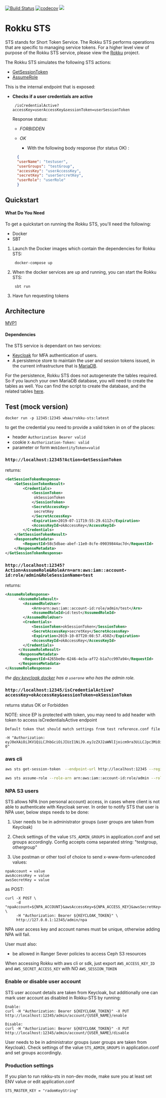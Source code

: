 [![Build Status](https://travis-ci.org/ing-bank/rokku-sts.svg?branch=master)](https://travis-ci.org/ing-bank/rokku-sts)
[![codecov](https://codecov.io/gh/ing-bank/rokku-sts/branch/master/graph/badge.svg)](https://codecov.io/gh/ing-bank/rokku-sts)
[![](https://images.microbadger.com/badges/image/wbaa/rokku-sts:latest.svg)](https://hub.docker.com/r/wbaa/rokku-sts/tags/)

# Rokku STS

STS stands for Short Token Service. The Rokku STS performs operations that are specific to managing service tokens. 
For a higher level view of purpose of the Rokku STS service, please view the [Rokku](https://github.com/ing-bank/rokku) project.

The Rokku STS simulates the following STS actions:
 * [GetSessionToken](https://docs.aws.amazon.com/STS/latest/APIReference/API_GetSessionToken.html)
 * [AssumeRole](https://docs.aws.amazon.com/STS/latest/APIReference/API_AssumeRole.html)
 
This is the internal endpoint that is exposed:


 * **Checks if a user credentials are active**
 
        /isCredentialActive?accessKey=userAccessKey&sessionToken=userSessionToken
   
   Response status:
   
   * _FORBIDDEN_
   * _OK_
      
       * With the following body response (for status OK) :
   ```json
     {
     "userName": "testuser",
     "userGroups": "testGroup",
     "accessKey": "userAccessKey",
     "secretKey": "userSercretKey",
     "userRole": "userRole"
     }
   ```
 
   
## Quickstart
#### What Do You Need

To get a quickstart on running the Rokku STS, you'll need the following:
* Docker
* SBT

1. Launch the Docker images which contain the dependencies for Rokku STS:

        docker-compose up
        
2. When the docker services are up and running, you can start the Rokku STS:

        sbt run
     
3. Have fun requesting tokens
 
## Architecture

[MVP1](docs/mvp1-flow.md)

#### Dependencies
The STS service is dependant on two services:

* [Keycloak](https://www.keycloak.org/) for MFA authentication of users.
* A persistence store to maintain the user and session tokens issued, in the current infrastructure that is [MariaDB](https://mariadb.org).

For the persistence, Rokku STS does not autogenerate the tables required. So if you launch your own MariaDB database, 
you will need to create the tables as well. You can find the script to create the database, and the related tables 
[here](https://github.com/ing-bank/rokku-dev-mariadb/blob/master/database/rokkudb.sql).

 
## Test (mock version)

`docker run -p 12345:12345 wbaa/rokku-sts:latest`

to get the credential you need to provide a valid token in on of the places:
* header `Authorization Bearer valid`
* cookie `X-Authorization-Token: valid`
* parameter or form `WebIdentityToken=valid`

### ```http://localhost:12345?Action=GetSessionToken```

returns:

```xml
<GetSessionTokenResponse>
    <GetSessionTokenResult>
        <Credentials>
            <SessionToken>
             okSessionToken
            </SessionToken>
            <SecretAccessKey>
             secretKey
            </SecretAccessKey>
            <Expiration>2019-07-11T19:55:29.611Z</Expiration>
            <AccessKeyId>okAccessKey</AccessKeyId>
        </Credentials>
    </GetSessionTokenResult>
    <ResponseMetadata>
        <RequestId>58c5dbae-abef-11e0-8cfe-09039844ac7d</RequestId>
    </ResponseMetadata>
</GetSessionTokenResponse>
```

### ```http://localhost:12345?Action=AssumeRole&RoleArn=arn:aws:iam::account-id:role/admin&RoleSessionName=test```

returns:

```xml
<AssumeRoleResponse>
      <AssumeRoleResult>
        <AssumedRoleUser>
            <Arn>arn:aws:iam::account-id:role/admin/test</Arn>
            <AssumedRoleId>id:test</AssumedRoleId>
        </AssumedRoleUser>
        <Credentials>
            <SessionToken>okSessionToken</SessionToken>
            <SecretAccessKey>secretKey</SecretAccessKey>
            <Expiration>2019-10-07T20:08:57.450Z</Expiration>
            <AccessKeyId>okAccessKey</AccessKeyId>
        </Credentials>
      </AssumeRoleResult>
      <ResponseMetadata>
        <RequestId>4265be0e-6246-4e3a-af72-b1a7cc997a94</RequestId>
      </ResponseMetadata>
</AssumeRoleResponse>
```
_the [dev keycloak docker](https://github.com/ing-bank/rokku-dev-keycloak) has a `userone` who has the admin role._


### ```http://localhost:12345/isCredentialActive?accessKey=okAccessKey&sessionToken=okSessionToken```
returns status OK or Forbidden

NOTE: since EP is protected with token, you may need to add header with token to access isCredentialsActive endpoint

```
Default token that should match settings from test reference.conf file

-H "Authorization: eyJ0eXAiOiJKV1QiLCJhbGciOiJIUzI1NiJ9.eyJzZXJ2aWNlIjoicm9ra3UiLCJpc3MiOiJyb2trdSJ9.aCpyvC53lWdF_IOdZQp0fO8W4tH_LeK3vQcIvt5W1-0"
```

### aws cli

```bash
aws sts get-session-token  --endpoint-url http://localhost:12345 --region localhost --token-code validToken
```

```bash
aws sts assume-role --role-arn arn:aws:iam::account-id:role/admin --role-session-name testrole --endpoint-url http://localhost:12345 --token-code validToken
```

### NPA S3 users 

STS allows NPA (non personal account) access, in cases where client is not able to authenticate
with Keycloak server. 
In order to notify STS that user is NPA user, below steps needs to be done:

1. User needs to be in administrator groups (user groups are taken from Keycloak)

2. Check settings of the value `STS_ADMIN_GROUPS` in application.conf and set groups accordingly. Config accepts 
coma separated string: "testgroup, othergroup"

3. Use postman or other tool of choice to send x-www-form-urlencoded values:

```
npaAccount = value
awsAccessKey = value
awsSecretKey = value
```

as POST:

```
curl -X POST \
     -d "npaAccount=${NPA_ACCOUNT}&awsAccessKey=${NPA_ACCESS_KEY}&awsSecretKey=${NPA_SECRET_KEY}" \
     -H "Authorization: Bearer ${KEYCLOAK_TOKEN}" \
     http://127.0.0.1:12345/admin/npa
```

NPA user access key and account names must be unique, otherwise adding NPA will fail.

User must also:
- be allowed in Ranger Sever policies to access Ceph S3 resources 

When accessing Rokku with aws cli or sdk, just export `AWS_ACCESS_KEY_ID` and `AWS_SECRET_ACCESS_KEY`
with NO `AWS_SESSION_TOKEN`


### Enable or disable user account

STS user account details are taken from Keycloak, but additionally one can mark user account as disabled in Rokku-STS
by running:
```
Enable:
curl -H "Authorization: Bearer ${KEYCLOAK_TOKEN}" -X PUT http://localhost:12345/admin/account/{USER_NAME}/enable 

Disable:
curl -H "Authorization: Bearer ${KEYCLOAK_TOKEN}" -X PUT http://localhost:12345/admin/account/{USER_NAME}/disable
```

User needs to be in administrator groups (user groups are taken from Keycloak). Check settings of the value `STS_ADMIN_GROUPS` in application.conf and set groups accordingly.

### Production settings

If you plan to run rokku-sts in non-dev mode, make sure you at least set ENV value or edit application.conf

```
STS_MASTER_KEY = "radomKeyString"
``` 
